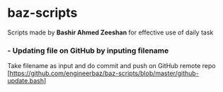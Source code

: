 # baz-scripts
Scripts made by **Bashir Ahmed Zeeshan** for effective use of daily task

### - Updating file on GitHub by inputing filename 
Take filename as input and do commit and push on GitHub remote repo
[https://github.com/engineerbaz/baz-scripts/blob/master/github-update.bash]



